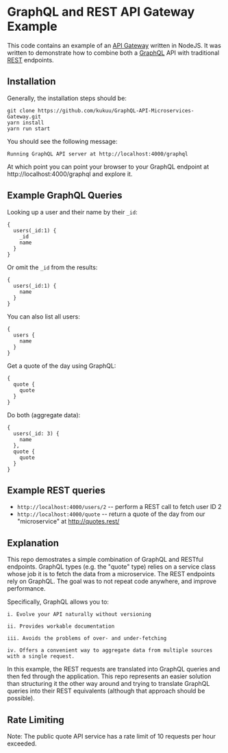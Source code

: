 # GraphQL and REST API Gateway Example 

This code contains an example of an [API Gateway](http://microservices.io/patterns/apigateway.html) written in NodeJS.  It was written to demonstrate how to combine both a [GraphQL](http://graphql.org/) API with traditional [REST](https://en.wikipedia.org/wiki/Representational_state_transfer) endpoints.

## Installation

Generally, the installation steps should be:


```
git clone https://github.com/kukuu/GraphQL-API-Microservices-Gateway.git
yarn install
yarn run start
````

You should see the following message:
```
Running GraphQL API server at http://localhost:4000/graphql
```

At which point you can point your browser to your GraphQL endpoint at http://localhost:4000/graphql and explore it.


## Example GraphQL Queries

Looking up a user and their name by their `_id`:
```
{
  users(_id:1) {
    _id
    name
  }
}
```

Or omit the `_id` from the results:
```
{
  users(_id:1) {
    name
  }
}
```

You can also list all users:

```
{
  users {
    name
  }
}
```

Get a quote of the day using GraphQL:

```
{
  quote {
    quote
  }
}
```

Do both (aggregate data):

```
{
  users(_id: 3) {
    name
  },
  quote {
    quote
  }
}
```

## Example REST queries

- `http://localhost:4000/users/2` -- perform a REST call to fetch user ID 2
- `http://localhost:4000/quote` -- return a quote of the day from our "microservice" at http://quotes.rest/


## Explanation

This repo demostrates a simple combination of GraphQL and RESTful endpoints.  GraphQL types (e.g. the "quote" type) relies on a service class whose job it is to fetch the data from a microservice.  The REST endpoints rely on GraphQL.  The goal was to not repeat code anywhere, and improve performance.

Specifically, GraphQL allows you to:

```
i. Evolve your API naturally without versioning

ii. Provides workable documentation

iii. Avoids the problems of over- and under-fetching

iv. Offers a convenient way to aggregate data from multiple sources with a single request.

```

In this example, the REST requests are translated into GraphQL queries and then fed through the application.  This repo represents an easier solution than structuring it the other way around and trying to translate GraphQL queries into their REST equivalents (although that approach should be possible). 


## Rate Limiting

Note: The public quote API service has a rate limit of 10 requests per hour exceeded.  
